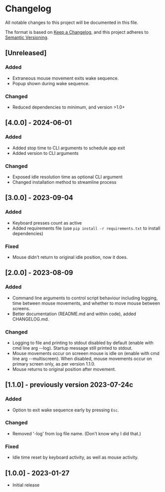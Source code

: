 <!-- markdownlint-disable MD024 -->
# Changelog

All notable changes to this project will be documented in this file.

The format is based on [Keep a Changelog](https://keepachangelog.com/en/1.1.0/),
and this project adheres to [Semantic Versioning](https://semver.org/spec/v2.0.0.html).

## [Unreleased]

### Added

- Extraneous mouse movement exits wake sequence.
- Popup shown during wake sequence.

### Changed

- Reduced dependencies to minimum, and version >1.0+

## [4.0.0] - 2024-06-01

### Added

- Added stop time to CLI arguments to schedule app exit
- Added version to CLI arguments

### Changed

- Exposed idle resolution time as optional CLI argument
- Changed installation method to streamline process

## [3.0.0] - 2023-09-04

### Added

- Keyboard presses count as active
- Added requirements file (use `pip install -r requirements.txt` to install dependencies)

### Fixed

- Mouse didn't return to original idle position, now it does.

## [2.0.0] - 2023-08-09

### Added

- Command line arguments to control script behaviour including logging, time between mouse movements, and whether to move mouse between screens.
- Better documentation (README.md and within code), added CHANGELOG.md.

### Changed

- Logging to file and printing to stdout disabled by default (enable with cmd line arg --log). Startup message still printed to stdout.
- Mouse movements occur on screeen mouse is idle on (enable with cmd line arg --multiscreen). When disabled, mouse movements occur on primary screen only, as per version 1.1.0.
- Mouse returns to original position after movement.

## [1.1.0] - previously version 2023-07-24c

### Added

- Option to exit wake sequence early by pressing ```Esc```.

### Changed

- Removed '-log' from log file name. (Don't know why I did that.)

### Fixed

- Idle time reset by keyboard activity, as well as mouse activity.

## [1.0.0] - 2023-01-27

- Initial release
